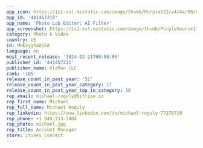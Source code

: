 ```yaml
---
app_icon: https://is1-ssl.mzstatic.com/image/thumb/Purple122/v4/4a/99/0c/4a990ca1-28c2-61f5-42d1-51b7cc249f45/AppIcon-0-0-1x_U007epad-0-10-0-0-sRGB-85-220.png/1024x1024bb.png
app_id: '441457218'
app_name: 'Photo Lab Editor: AI Filter'
app_screenshot: https://is1-ssl.mzstatic.com/image/thumb/PurpleSource112/v4/0f/aa/7e/0faa7e59-3740-c5ab-c8fe-6d87a5588477/2f64fd0f-6263-4871-abf1-e2546a8c734a_Variant-35.png/1284x2778bb.png
category: Photo & Video
country: US
id: MHEzygha8j6A
language: en
most_recent_release: '2024-02-21T00:00:00'
publisher_id: '441457221'
publisher_name: VicMan LLC
rank: '105'
release_count_in_past_year: '51'
release_count_in_past_year_category: 17
release_count_in_past_year_top_in_category: 50
rep_email: michael.roguly@bitrise.io
rep_first_name: Michael
rep_full_name: Michael Roguly
rep_linkedin: https://www.linkedin.com/in/michael-roguly-77376710
rep_phone: +1 949-233-3404
rep_photo: michael.jpg
rep_title: Account Manager
store: itunes_connect
---
```

